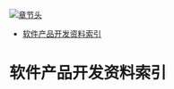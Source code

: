 [![章节头](https://parg.co/UGo)](https://parg.co/b4z) 
 - [软件产品开发资料索引](#%E8%BD%AF%E4%BB%B6%E4%BA%A7%E5%93%81%E5%BC%80%E5%8F%91%E8%B5%84%E6%96%99%E7%B4%A2%E5%BC%95) 

# 软件产品开发资料索引